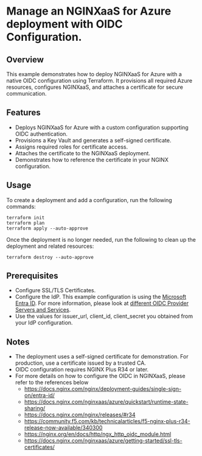 # Manage an NGINXaaS for Azure deployment with OIDC Configuration.

## Overview

This example demonstrates how to deploy NGINXaaS for Azure with a native OIDC configuration using Terraform. It provisions all required Azure resources, configures NGINXaaS, and attaches a certificate for secure communication.

## Features

- Deploys NGINXaaS for Azure with a custom configuration supporting OIDC authentication.
- Provisions a Key Vault and generates a self-signed certificate.
- Assigns required roles for certificate access.
- Attaches the certificate to the NGINXaaS deployment.
- Demonstrates how to reference the certificate in your NGINX configuration.

## Usage

To create a deployment and add a configuration, run the following commands:

```shell
terraform init
terraform plan
terraform apply --auto-approve
```

Once the deployment is no longer needed, run the following to clean up the deployment and related resources:

```shell
terraform destroy --auto-approve
```

## Prerequisites

- Configure SSL/TLS Certificates.
- Configure the IdP. This example configuration is using the [Microsoft Entra ID](https://docs.nginx.com/nginx/deployment-guides/single-sign-on/entra-id/). For more information,    please look at [different OIDC Provider Servers and Services](https://docs.nginx.com/nginx/deployment-guides/single-sign-on/).
- Use the values for issuer_url, client_id, client_secret you obtained from your IdP configuration.

## Notes

- The deployment uses a self-signed certificate for demonstration. For production, use a certificate issued by a trusted CA.
- OIDC configuration requires NGINX Plus R34 or later.
- For more details on how to configure the OIDC in NGINXaaS, please refer to the references below
   - https://docs.nginx.com/nginx/deployment-guides/single-sign-on/entra-id/
   - https://docs.nginx.com/nginxaas/azure/quickstart/runtime-state-sharing/
   - https://docs.nginx.com/nginx/releases/#r34
   - https://community.f5.com/kb/technicalarticles/f5-nginx-plus-r34-release-now-available/340300
   - https://nginx.org/en/docs/http/ngx_http_oidc_module.html
   - https://docs.nginx.com/nginxaas/azure/getting-started/ssl-tls-certificates/


